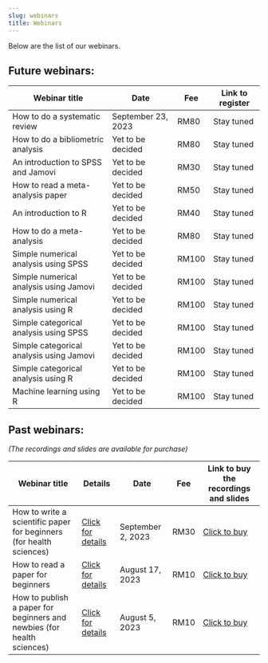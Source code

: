 ```yaml
---
slug: webinars
title: Webinars
---
```


Below are the list of our webinars.

## **Future webinars:**

| Webinar title | Date | Fee | Link to register |  
|---------------|------|-----|------------------|
| How to do a systematic review | September 23, 2023 | RM80 | Stay tuned |
| How to do a bibliometric analysis | Yet to be decided | RM80 | Stay tuned |
| An introduction to SPSS and Jamovi | Yet to be decided | RM30 | Stay tuned |
| How to read a meta-analysis paper | Yet to be decided | RM50 | Stay tuned |
| An introduction to R | Yet to be decided | RM40 | Stay tuned |
| How to do a meta-analysis | Yet to be decided | RM80 | Stay tuned |
| Simple numerical analysis using SPSS | Yet to be decided | RM100 | Stay tuned |
| Simple numerical analysis using Jamovi | Yet to be decided | RM100 | Stay tuned |
| Simple numerical analysis using R | Yet to be decided | RM100 | Stay tuned |
| Simple categorical analysis using SPSS | Yet to be decided | RM100 | Stay tuned |
| Simple categorical analysis using Jamovi | Yet to be decided | RM100 | Stay tuned |
| Simple categorical analysis using R | Yet to be decided | RM100 | Stay tuned |
| Machine learning using R | Yet to be decided | RM100 | Stay tuned |


## **Past webinars**: 
*(The recordings and slides are available for purchase)*

| Webinar title | Details | Date | Fee | Link to buy the recordings and slides |  
|---------------|---------|------|-----|---------------------------------------|  
| How to write a scientific paper for beginners (for health sciences) | [Click for details](/./webinar_detail/2023-09-07-how-to-write-a-scientific-paper-for-beginners-for-health-sciences/index.html) | September 2, 2023 | RM30 | [Click to buy](https://forms.gle/WCPpz7pvshg7zdjY9) |
| How to read a paper for beginners | [Click for details](/./webinar_detail/2023-09-07-how-to-read-a-paper-for-beginners/index.html) | August 17, 2023 | RM10 | [Click to buy ](https://forms.gle/U94PpQckbVDgWYGW6) |
| How to publish a paper for beginners and newbies (for health sciences) | [Click for details](/./webinar_detail/2023-09-07-how-to-publish-a-paper-for-beginners-and-newbies-for-health-sciences/index.html) | August 5, 2023 | RM10 | [Click to buy](https://forms.gle/pLpYbRiu9MDRFeEX6) |
